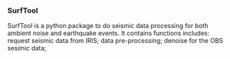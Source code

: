 ### SurfTool

SurfTool is a python package to do seismic data processing for both ambient noise and earthquake events. It contains functions includes: 
request seismic data from IRIS; 
data pre-processing; 
denoise for the OBS sesimic data;
